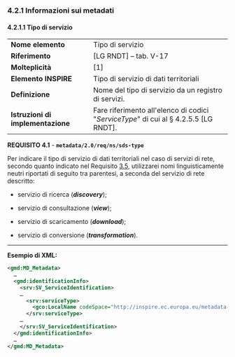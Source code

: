 ### 4.2.1 Informazioni sui metadati

#### 4.2.1.1 Tipo di servizio

|  |  |
| --- | --- |
| **Nome elemento** | Tipo di servizio |
| **Riferimento** | [LG RNDT] – tab. V-17 |
| **Molteplicità** | [1] |
| **Elemento INSPIRE** | Tipo di servizio di dati territoriali |
| **Definizione** | Nome del tipo di servizio da un registro di servizi. |
| **Istruzioni di implementazione** | Fare riferimento all&#39;elenco di codici &quot;_ServiceType_&quot; di cui al § 4.2.5.5 [LG RNDT]. |

**REQUISITO 4.1** - **```metadata/2.0/req/ns/sds-type```**

Per indicare il tipo di servizio di dati territoriali nel caso di servizi di rete, secondo quanto indicato nel Requisito [3.5](../../sds/baseline/identification.md#3.5), utilizzarei nomi linguisticamente neutri riportati di seguito tra parentesi, a seconda del servizio di rete descritto:

- servizio di ricerca (_**discovery**_);

- servizio di consultazione (_**view**_);

- servizio di scaricamento (_**download**_);

- servizio di conversione (_**transformation**_).

---

**Esempio di XML:**

```xml
<gmd:MD_Metadata>
  …
  <gmd:identificationInfo>
    <srv:SV_ServiceIdentification>
    …
      <srv:serviceType>
        <gco:LocalName codeSpace="http://inspire.ec.europa.eu/metadata-codelist/SpatialDataServiceType">view</gco:LocalName>
      </srv:serviceType>
    …
    </srv:SV_ServiceIdentification>
  </gmd:identificationInfo>
  …
</gmd:MD_Metadata>
```
